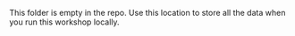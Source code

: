 This folder is empty in the repo.
Use this location to store all the data when you run this workshop locally.